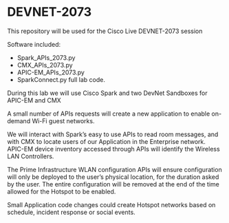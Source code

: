 # DEVNET-2073

This repository will be used for the Cisco Live DEVNET-2073 session

Software included:
 - Spark_APIs_2073.py
 - CMX_APIs_2073.py
 - APIC-EM_APIs_2073.py
 - SparkConnect.py full lab code.

During this lab we will use Cisco Spark and two DevNet Sandboxes for APIC-EM and CMX


A small number of APIs requests will create a new application to enable on-demand Wi-Fi guest networks.

We will interact with Spark’s easy to use APIs to read room messages, and with CMX to locate users of our
Application in the Enterprise network.
APIC-EM device inventory accessed through APIs will identify the Wireless LAN Controllers.

The Prime Infrastructure WLAN configuration APIs will ensure configuration will only be deployed
to the user’s physical location, for the duration asked by the user.
The entire configuration will be removed at the end of the time allowed for the Hotspot to be enabled.

Small Application code changes could create Hotspot networks based on schedule, incident response or social events.
